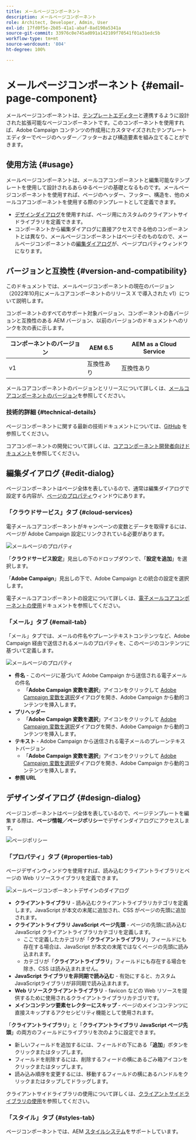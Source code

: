```yaml
---
title: メールページコンポーネント
description: メールページコンポーネント
role: Architect, Developer, Admin, User
exl-id: 17fd0f5e-2b85-41a1-abaf-8ad190a5341a
source-git-commit: 33976c0e745ad091a142109f70541f01a31edc5b
workflow-type: tm+mt
source-wordcount: '804'
ht-degree: 100%

---
```



# メールページコンポーネント {#email-page-component}

メールページコンポーネントは、[テンプレートエディター](https://experienceleague.adobe.com/docs/experience-manager-cloud-service/sites/authoring/features/templates.html?lang=ja)と連携するように設計された拡張可能なページコンポーネントです。このコンポーネントを使用すれば、Adobe Campaign コンテンツの作成用にカスタマイズされたテンプレートエディターでページのヘッダー／フッターおよび構造要素を組み立てることができます。

## 使用方法 {#usage}

メールページコンポーネントは、メールコアコンポーネントと編集可能なテンプレートを使用して設計されるあらゆるページの基礎となるものです。メールページコンポーネントを使用すれば、ページのヘッダー、フッター、構造を、他のメールコアコンポーネントを使用する際のテンプレートとして定義できます。

* [デザインダイアログ](#design-dialog)を使用すれば、ページ用にカスタムのクライアントサイドライブラリを定義できます。
* コンポーネントから編集ダイアログに直接アクセスできる他のコンポーネントとは異なり、メールページコンポーネントはページそのものなので、メールページコンポーネントの[編集ダイアログ](#edit-dialog)が、ページプロパティウィンドウになります。

## バージョンと互換性 {#version-and-compatibility}

このドキュメントでは、メールページコンポーネントの現在のバージョン（2022年10月にメールコアコンポーネントのリリース X で導入された v1）について説明します。

コンポーネントのすべてのサポート対象バージョン、コンポーネントの各バージョンと互換性のある AEM バージョン、以前のバージョンのドキュメントへのリンクを次の表に示します。

| コンポーネントのバージョン | AEM 6.5 | AEM as a Cloud Service |
|---|---|---|
| v1 | 互換性あり | 互換性あり |

メールコアコンポーネントのバージョンとリリースについて詳しくは、[メールコアコンポーネントのバージョン](/help/email/versions.md)を参照してください。

### 技術的詳細 {#technical-details}

ページコンポーネントに関する最新の技術ドキュメントについては、[GitHub](https://adobe.com/go/aem_cmp_tech_email_page_v1) を参照してください。

コアコンポーネントの開発について詳しくは、[コアコンポーネント開発者向けドキュメント](/help/developing/overview.md)を参照してください。

## 編集ダイアログ {#edit-dialog}

ページコンポーネントはページ全体を表しているので、通常は編集ダイアログで設定する内容が、[ページのプロパティ](https://experienceleague.adobe.com/docs/experience-manager-cloud-service/sites/authoring/fundamentals/page-properties.html?lang=ja)ウィンドウにあります。

### 「クラウドサービス」タブ {#cloud-services}

電子メールコアコンポーネントがキャンペーンの変数とデータを取得するには、ページが Adobe Campaign 設定にリンクされている必要があります。

![メールページのプロパティ](/help/email/assets/email-page-properties.png)

「**クラウドサービス設定**」見出しの下のドロップダウンで、「**設定を追加**」を選択します。

「**Adobe Campaign**」見出しの下で、Adobe Campaign との統合の設定を選択します。

電子メールコアコンポーネントの設定について詳しくは、[電子メールコアコンポーネントの使用](/help/email/using.md)ドキュメントを参照してください。

### 「メール」タブ {#email-tab}

「メール」タブでは、メールの件名やプレーンテキストコンテンツなど、Adobe Campaign 経由で送信されるメールのプロパティを、このページのコンテンツに基づいて定義します。

![メールページのプロパティ](/help/email/assets/email-page-properties-email.png)

* **件名** - このページに基づいて Adobe Campaign から送信される電子メールの件名
   * 「**Adobe Campaign 変数を選択**」アイコンをクリックして [Adobe Campaign 変数を選択](/help/email/campaign-variables.md)ダイアログを開き、Adobe Campaign から動的コンテンツを挿入します。
* **プリヘッダー**
   * 「**Adobe Campaign 変数を選択**」アイコンをクリックして [Adobe Campaign 変数を選択](/help/email/campaign-variables.md)ダイアログを開き、Adobe Campaign から動的コンテンツを挿入します。
* **テキスト** - Adobe Campaign から送信される電子メールのプレーンテキストバージョン
   * 「**Adobe Campaign 変数を選択**」アイコンをクリックして [Adobe Campaign 変数を選択](/help/email/campaign-variables.md)ダイアログを開き、Adobe Campaign から動的コンテンツを挿入します。
* **参照 URL**

## デザインダイアログ {#design-dialog}

ページコンポーネントはページ全体を表しているので、ページテンプレートを編集する際は、**ページ情報／ページポリシー**&#x200B;でデザインダイアログにアクセスします。

![ページポリシー](/help/assets/page-policy.png)

### 「プロパティ」タブ {#properties-tab}

ページデザインウィンドウを使用すれば、読み込むクライアントライブラリとページの Web リソースライブラリを定義できます。

![メールページコンポーネントデザインのダイアログ](/help/email/assets/email-page-design.png)

* **クライアントライブラリ** - 読み込むクライアントライブラリカテゴリを定義します。JavaScript が本文の末尾に追加され、CSS がページの先頭に追加されます。
* **クライアントライブラリ JavaScript ページ先頭** - ページの先頭に読み込む JavaScript クライアントライブラリカテゴリを定義します。
   * ここで定義したカテゴリが「**クライアントライブラリ**」フィールドにも存在する場合は、JavaScript が本文の末尾ではなくページの先頭に読み込まれます。
   * カテゴリが「**クライアントライブラリ**」フィールドにも存在する場合を除き、CSS は読み込まれません。
* **JavaScript ライブラリを非同期で読み込む** - 有効にすると、カスタムJavaScriptライブラリが非同期で読み込まれます。
* **Web リソースクライアントライブラリ** - favicon などの Web リソースを提供するために使用されるクライアントライブラリカテゴリです。
* **メインコンテンツ要素セレクターにスキップ** - ページのメインコンテンツに直接スキップするアクセシビリティ機能として使用されます。

「**クライアントライブラリ**」と「**クライアントライブラリ JavaScript ページ先頭**」の両方のフィールドにライブラリを次のように設定できます。

* 新しいフィールドを追加するには、フィールドの下にある「**追加**」ボタンをクリックまたはタップします。
* フィールドを削除するには、削除するフィードの横にあるごみ箱アイコンをクリックまたはタップします。
* 読み込み順序を変更するには、移動するフィールドの横にあるハンドルをクリックまたはタップしてドラッグします。

クライアントサイドライブラリの使用について詳しくは、[クライアントサイドライブラリの使用](https://helpx.adobe.com/jp/experience-manager/6-5/sites/developing/using/clientlibs.html)を参照してください。

### 「スタイル」タブ {#styles-tab}

ページコンポーネントでは、AEM [スタイルシステム](/help/get-started/authoring.md#component-styling)をサポートしています。
